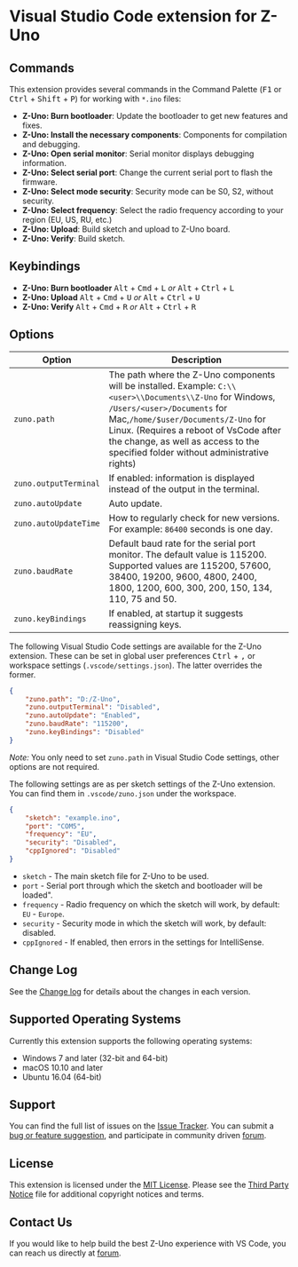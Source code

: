 # Visual Studio Code extension for Z-Uno

## Commands
This extension provides several commands in the Command Palette (<kbd>F1</kbd> or <kbd>Ctrl</kbd> + <kbd>Shift</kbd> + <kbd>P</kbd>) for working with `*.ino` files:

- **Z-Uno: Burn bootloader**: Update the bootloader to get new features and fixes.
- **Z-Uno: Install the necessary components**: Components for compilation and debugging.
- **Z-Uno: Open serial monitor**: Serial monitor displays debugging information.
- **Z-Uno: Select serial port**: Change the current serial port to flash the firmware.
- **Z-Uno: Select mode security**: Security mode can be S0, S2, without security.
- **Z-Uno: Select frequency**: Select the radio frequency according to your region (EU, US, RU, etc.)
- **Z-Uno: Upload**: Build sketch and upload to Z-Uno board.
- **Z-Uno: Verify**: Build sketch.

## Keybindings
- **Z-Uno: Burn bootloader** <kbd>Alt</kbd> + <kbd>Cmd</kbd> + <kbd>L</kbd> *or* <kbd>Alt</kbd> + <kbd>Ctrl</kbd> + <kbd>L</kbd>
- **Z-Uno: Upload** <kbd>Alt</kbd> + <kbd>Cmd</kbd> + <kbd>U</kbd> *or* <kbd>Alt</kbd> + <kbd>Ctrl</kbd> + <kbd>U</kbd>
- **Z-Uno: Verify** <kbd>Alt</kbd> + <kbd>Cmd</kbd> + <kbd>R</kbd> *or* <kbd>Alt</kbd> + <kbd>Ctrl</kbd> + <kbd>R</kbd>

## Options
| Option | Description |
| --- | --- |
| `zuno.path`  | The path where the Z-Uno components will be installed. Example: `C:\\<user>\\Documents\\Z-Uno` for Windows, `/Users/<user>/Documents` for Mac,`/home/$user/Documents/Z-Uno` for Linux. (Requires a reboot of VsCode after the change, as well as access to the specified folder without administrative rights) |
| `zuno.outputTerminal` |If enabled: information is displayed instead of the output in the terminal. |
| `zuno.autoUpdate` | Auto update. |
| `zuno.autoUpdateTime` |How to regularly check for new versions. For example: `86400` seconds is one day. |
| `zuno.baudRate` | Default baud rate for the serial port monitor. The default value is 115200. Supported values are 115200, 57600, 38400, 19200, 9600, 4800, 2400, 1800, 1200, 600, 300, 200, 150, 134, 110, 75 and 50. | 
| `zuno.keyBindings` | If enabled, at startup it suggests reassigning keys. |

The following Visual Studio Code settings are available for the Z-Uno extension. These can be set in global user preferences <kbd>Ctrl</kbd> + <kbd>,</kbd> or workspace settings (`.vscode/settings.json`). The latter overrides the former.

```json
{
    "zuno.path": "D:/Z-Uno",
    "zuno.outputTerminal": "Disabled",
    "zuno.autoUpdate": "Enabled",
    "zuno.baudRate": "115200", 
    "zuno.keyBindings": "Disabled"
}
```
*Note:* You only need to set `zuno.path` in Visual Studio Code settings, other options are not required.

The following settings are as per sketch settings of the Z-Uno extension. You can find them in
`.vscode/zuno.json` under the workspace.

```json
{
    "sketch": "example.ino",
    "port": "COM5",
    "frequency": "EU",
    "security": "Disabled",
    "cppIgnored": "Disabled"
}
```
- `sketch` - The main sketch file for Z-Uno to be used.
- `port` - Serial port through which the sketch and bootloader will be loaded".
- `frequency` - Radio frequency on which the sketch will work, by default: `EU` - `Europe`.
- `security` - Security mode in which the sketch will work, by default: disabled.
- `cppIgnored` - If enabled, then errors in the settings for IntelliSense.

## Change Log
See the [Change log](https://github.com/Z-Wave-Me/Z-Uno-VSCode-Plugin/blob/main/CHANGELOG.md) for details about the changes in each version.

## Supported Operating Systems
Currently this extension supports the following operating systems:

- Windows 7 and later (32-bit and 64-bit)
- macOS 10.10 and later
- Ubuntu 16.04 (64-bit)

## Support
You can find the full list of issues on the [Issue Tracker](https://github.com/Z-Wave-Me/Z-Uno-VSCode-Plugin/issues). You can submit a [bug or feature suggestion](https://github.com/Z-Wave-Me/Z-Uno-VSCode-Plugin/issues/new), and participate in community driven [forum](https://forum.z-wave.me/index.php).

## License
This extension is licensed under the [MIT License](https://github.com/Z-Wave-Me/Z-Uno-VSCode-Plugin/blob/main/LICENSE.txt). Please see the [Third Party Notice](https://github.com/Z-Wave-Me/Z-Uno-VSCode-Plugin/blob/main/ThirdPartyNotices.txt) file for additional copyright notices and terms.

## Contact Us
If you would like to help build the best Z-Uno experience with VS Code, you can reach us directly at [forum](https://forum.z-wave.me/index.php).